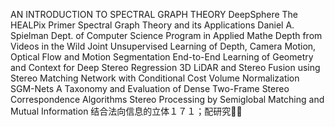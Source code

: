 AN INTRODUCTION TO SPECTRAL GRAPH THEORY
DeepSphere
The HEALPix Primer
Spectral Graph Theory
and its
Applications
Daniel A. Spielman
Dept. of Computer Science
Program in Applied Mathe
Depth from Videos in the Wild
Joint Unsupervised Learning of Depth, Camera
Motion, Optical Flow and Motion Segmentation
End-to-End Learning of Geometry and Context for Deep Stereo Regression
3D LiDAR and Stereo Fusion using Stereo Matching Network with
Conditional Cost Volume Normalization
SGM-Nets
A Taxonomy and Evaluation of Dense Two-Frame Stereo
Correspondence Algorithms
Stereo Processing by Semiglobal
Matching and Mutual Information
结合法向信息的立体１７１；配研究
